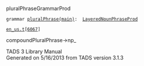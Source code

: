 ---
---
<span class="title">pluralPhrase</span><span class="type">GrammarProd</span>

`grammar `<span class="classExtLink">[`pluralPhrase(main)`](../object/pluralPhrase(main).html)</span>` :   `[`LayeredNounPhraseProd`](../object/LayeredNounPhraseProd.html)

[`en_us.t`](../file/en_us.t.html)`[`[`6067`](../source/en_us.t.html#6067)`]`

<div class="gramrule">

compoundPluralPhrase-\>np\_  

</div>

<div class="ftr">

TADS 3 Library Manual  
Generated on 5/16/2013 from TADS version 3.1.3

</div>
